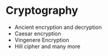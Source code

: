 # Cryptography
* Ancient encryption and decryption
* Caesar encryption
* Vingenere Encryption
* Hill cipher and many more
